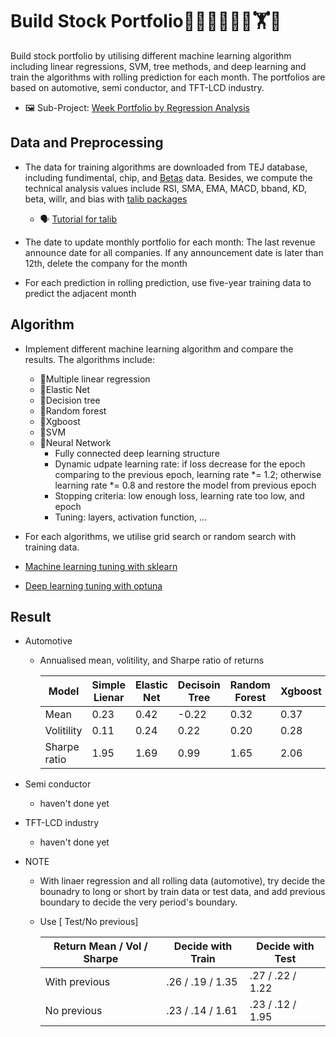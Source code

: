 # Build Stock Portfolio🦁🙉😹🧑💗🦁🏋🐱


Build stock portfolio by utilising different machine learning algorithm including linear regressions, SVM, tree methods, and deep learning and train the algorithms with rolling prediction for each month. The portfolios are based on automotive, semi conductor, and TFT-LCD industry. 

- 🖼️ Sub-Project: [Week Portfolio by Regression Analysis](https://github.com/KJJHHH/Build-Portfolio/tree/master/Week_portfolio)

## Data and Preprocessing
- The data for training algorithms are downloaded from TEJ database, including fundimental, chip, and [Betas](https://api.tej.com.tw/columndoc.html?subId=51) data. Besides, we compute the technical analysis values include RSI, SMA, EMA, MACD, bband, KD, beta, willr, and bias with [talib packages](https://github.com/TA-Lib/ta-lib-python?tab=readme-ov-file#indicator-groups) 
    - 🗣️ [Tutorial for talib](https://medium.com/ai%E8%82%A1%E4%BB%94/%E7%94%A8-python-%E5%BF%AB%E9%80%9F%E8%A8%88%E7%AE%97-158-%E7%A8%AE%E6%8A%80%E8%A1%93%E6%8C%87%E6%A8%99-26f9579b8f3a)

- The date to update monthly portfolio for each month: The last revenue announce date for all companies. If any announcement date is later than 12th, delete the company for the month

- For each prediction in rolling prediction, use five-year training data to predict the adjacent month




## Algorithm
- Implement different machine learning algorithm and compare the results. The algorithms include:
    - 📝Multiple linear regression
    - 📝Elastic Net
    - 📝Decision tree
    - 📝Random forest
    - 📝Xgboost
    - 📝SVM
    - 📝Neural Network
        - Fully connected deep learning structure
        - Dynamic udpate learning rate: if loss decrease for the epoch comparing to the previous epoch, learning rate *= 1.2; otherwise learning rate *= 0.8 and restore the model from previous epoch
        - Stopping criteria: low enough loss, learning rate too low, and epoch
        - Tuning: layers, activation function, ...

- For each algorithms, we utilise grid search or random search with training data.
- [Machine learning tuning with sklearn](https://scikit-learn.org/stable/modules/grid_search.html)
- [Deep learning tuning with optuna](https://github.com/optuna/optuna)

## Result
- Automotive
    - Annualised mean, volitility, and Sharpe ratio of returns

        | Model      | Simple Lienar | Elastic Net | Decisoin Tree | Random Forest | Xgboost | SVM   | Deep Learning | Ensemble Voting |
        | -----      | ------------- | ------------| ------------- | --------------| --------| ----  | --------------| ----------------|
        | Mean       | 0.23          | 0.42        | -0.22         | 0.32          | 0.37    | -0.04 | 0.01          |     0.30       |
        |Volitility  | 0.11          | 0.24        | 0.22          | 0.20          | 0.28    | 0.17  | 0.16          |   0.13        |
        |Sharpe ratio| 1.95          | 1.69        | 0.99          | 1.65          | 2.06    | -0.22 | 0.08          |         |

- Semi conductor
    - haven't done yet
- TFT-LCD industry
    - haven't done yet


- NOTE
    - With linaer regression and all rolling data (automotive), try decide the bounadry to long or short by train data or test data, and add previous boundary to decide the very period's boundary.
    - Use [ Test/No previous]
    
        | Return Mean / Vol / Sharpe | Decide with Train | Decide with Test |
        | ---------------------------| ----------------- |------------------|
        | With previous              | .26 / .19 / 1.35  | .27 / .22 / 1.22 |
        | No previous                |  .23 / .14 / 1.61 | .23 / .12 / 1.95 | 

